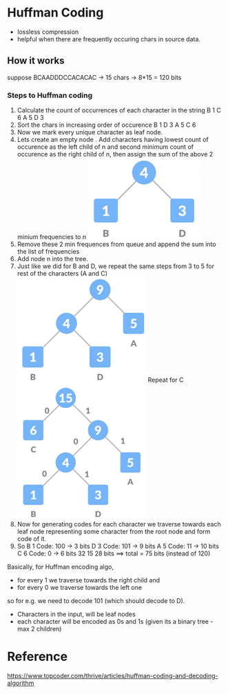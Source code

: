# Huffman Coding
* lossless compression
* helpful when there are frequently occuring chars in source data.


## How it works
suppose
BCAADDDCCACACAC -> 15 chars -> 8*15 = 120 bits

### Steps to Huffman coding
1. Calculate the count of occurrences of each character in the string
B 1
C 6
A 5
D 3
2. Sort the chars in increasing order of occurence
B 1
D 3
A 5
C 6
3. Now we mark every unique character as leaf node.
4. Lets create an empty node . Add characters having lowest count of occurence as the left child of n and second minimum count of occurence as the right child of n, then assign the sum of the above 2 minium frequencies to n
![](_resources/2023-06-28-12-58-41.png)
5. Remove these 2 min frequences from queue and append the sum into the list of frequencies
6. Add node n into the tree.
7. Just like we did for B and D, we repeat the same steps from 3 to 5 for rest of the characters (A and C)
![](_resources/2023-06-28-13-00-00.png)
Repeat for C
![](_resources/2023-06-28-15-23-36.png)
8. Now for generating codes for each character we traverse towards each leaf node representing some character from the root node and form code of it.
9. So
B 1 Code: 100 -> 3 bits
D 3 Code: 101 -> 9 bits
A 5 Code: 11 -> 10 bits
C 6 Code: 0  -> 6 bits
32 15          28 bits ==> total = 75 bits (instead of 120)

Basically, for Huffman encoding algo, 
* for every 1 we traverse towards the right child and
* for every 0 we traverse towards the left one

so for e.g. we need to decode 101 (which should decode to D).

- Characters in the input, will be leaf nodes
- each character will be encoded as 0s and 1s (given its a binary tree - max 2 children)


# Reference
https://www.topcoder.com/thrive/articles/huffman-coding-and-decoding-algorithm